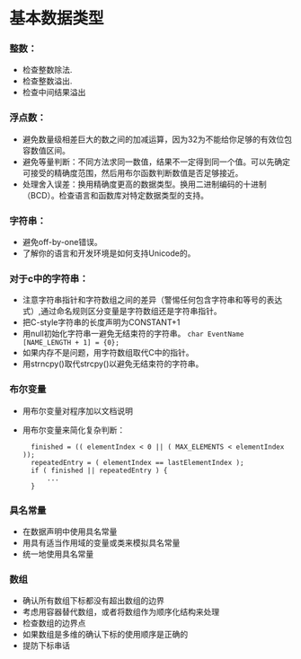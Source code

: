 # 基本数据类型

### 整数：
* 检查整数除法.
* 检查整数溢出.
* 检查中间结果溢出

### 浮点数：
* 避免数量级相差巨大的数之间的加减运算，因为32为不能给你足够的有效位包容数值区间。
* 避免等量判断：不同方法求同一数值，结果不一定得到同一个值。可以先确定可接受的精确度范围，然后用布尔函数判断数值是否足够接近。
* 处理舍入误差：换用精确度更高的数据类型。换用二进制编码的十进制（BCD）。检查语言和函数库对特定数据类型的支持。

### 字符串：

* 避免off-by-one错误。
* 了解你的语言和开发环境是如何支持Unicode的。

### 对于c中的字符串：
* 注意字符串指针和字符数组之间的差异（警惕任何包含字符串和等号的表达式）,通过命名规则区分变量是字符数组还是字符串指针。
* 把C-style字符串的长度声明为CONSTANT+1
* 用null初始化字符串一避免无结束符的字符串。 `char EventName [NAME_LENGTH + 1] = {0};`
* 如果内存不是问题，用字符数组取代C中的指针。
* 用strncpy()取代strcpy()以避免无结束符的字符串。

### 布尔变量

* 用布尔变量对程序加以文档说明
* 用布尔变量来简化复杂判断：

		finished = (( elementIndex < 0 || ( MAX_ELEMENTS < elementIndex ));
		repeatedEntry = ( elementIndex == lastElementIndex );
		if ( finished || repeatedEntry ) {
			...
		}

### 具名常量

* 在数据声明中使用具名常量
* 用具有适当作用域的变量或类来模拟具名常量
* 统一地使用具名常量

### 数组

* 确认所有数组下标都没有超出数组的边界
* 考虑用容器替代数组，或者将数组作为顺序化结构来处理
* 检查数组的边界点
* 如果数组是多维的确认下标的使用顺序是正确的
* 提防下标串话

